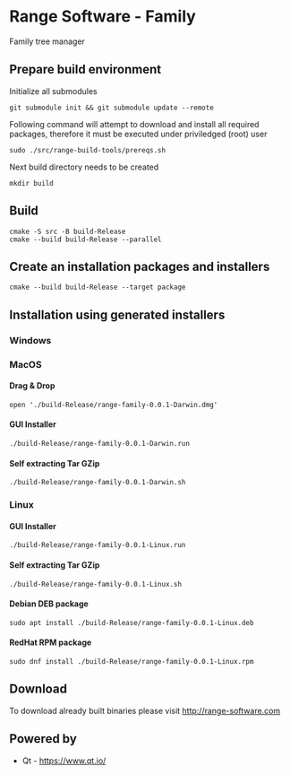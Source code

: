 # Range Software - Family
Family tree manager

## Prepare build environment
Initialize all submodules
```
git submodule init && git submodule update --remote
```
Following command will attempt to download and install all required packages, therefore it must be executed under priviledged (root) user
```
sudo ./src/range-build-tools/prereqs.sh
```
Next build directory needs to be created
```
mkdir build
```
## Build
```
cmake -S src -B build-Release
cmake --build build-Release --parallel
```
## Create an installation packages and installers
```
cmake --build build-Release --target package
```
## Installation using generated installers
### Windows

### MacOS
#### Drag & Drop
```
open './build-Release/range-family-0.0.1-Darwin.dmg'
```
#### GUI Installer
```
./build-Release/range-family-0.0.1-Darwin.run
```
#### Self extracting Tar GZip
```
./build-Release/range-family-0.0.1-Darwin.sh
```
### Linux
#### GUI Installer
```
./build-Release/range-family-0.0.1-Linux.run
```
#### Self extracting Tar GZip
```
./build-Release/range-family-0.0.1-Linux.sh
```
#### Debian DEB package
```
sudo apt install ./build-Release/range-family-0.0.1-Linux.deb
```
#### RedHat RPM package
```
sudo dnf install ./build-Release/range-family-0.0.1-Linux.rpm
```

## Download
To download already built binaries please visit http://range-software.com

## Powered by

* Qt - https://www.qt.io/
